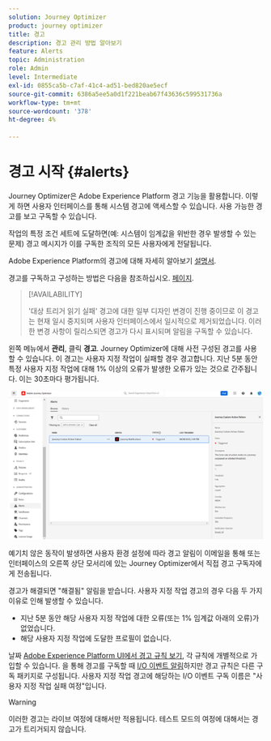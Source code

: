 ```yaml
---
solution: Journey Optimizer
product: journey optimizer
title: 경고
description: 경고 관리 방법 알아보기
feature: Alerts
topic: Administration
role: Admin
level: Intermediate
exl-id: 0855ca5b-c7af-41c4-ad51-bed820ae5ecf
source-git-commit: 6386a5ee5a0d1f221beab67f43636c599531736a
workflow-type: tm+mt
source-wordcount: '378'
ht-degree: 4%

---
```


# 경고 시작 {#alerts}

Journey Optimizer은 Adobe Experience Platform 경고 기능을 활용합니다. 이렇게 하면 사용자 인터페이스를 통해 시스템 경고에 액세스할 수 있습니다. 사용 가능한 경고를 보고 구독할 수 있습니다.

작업의 특정 조건 세트에 도달하면(예: 시스템이 임계값을 위반한 경우 발생할 수 있는 문제) 경고 메시지가 이를 구독한 조직의 모든 사용자에게 전달됩니다.

<!--These messages can repeat over a pre-defined time interval until the alert has been resolved.-->

Adobe Experience Platform의 경고에 대해 자세히 알아보기 [설명서](https://experienceleague.adobe.com/docs/experience-platform/observability/alerts/overview.html?lang=ko).

경고를 구독하고 구성하는 방법은 다음을 참조하십시오. [페이지](https://experienceleague.adobe.com/docs/experience-platform/observability/alerts/ui.html).

>[!AVAILABILITY]
>
>&#39;대상 트리거 읽기 실패&#39; 경고에 대한 일부 디자인 변경이 진행 중이므로 이 경고는 현재 일시 중지되며 사용자 인터페이스에서 일시적으로 제거되었습니다. 이러한 변경 사항이 릴리스되면 경고가 다시 표시되며 알림을 구독할 수 있습니다.

왼쪽 메뉴에서 **관리**, 클릭 **경고**. Journey Optimizer에 대해 사전 구성된 경고를 사용할 수 있습니다. 이 경고는 사용자 지정 작업이 실패할 경우 경고합니다. 지난 5분 동안 특정 사용자 지정 작업에 대해 1% 이상의 오류가 발생한 오류가 있는 것으로 간주됩니다. 이는 30초마다 평가됩니다.

![](assets/alerts-custom-action.png)


<!--A pre-configured alert for Journey Optimizer is available. This alert will warn you if a read segment node has not processed any profile during the defined time frame.

![](assets/alerts1.png)-->

예기치 않은 동작이 발생하면 사용자 환경 설정에 따라 경고 알림이 이메일을 통해 또는 인터페이스의 오른쪽 상단 모서리에 있는 Journey Optimizer에서 직접 경고 구독자에게 전송됩니다.

경고가 해결되면 &quot;해결됨&quot; 알림을 받습니다. 사용자 지정 작업 경고의 경우 다음 두 가지 이유로 인해 발생할 수 있습니다.
* 지난 5분 동안 해당 사용자 지정 작업에 대한 오류(또는 1% 임계값 아래의 오류)가 없었습니다.
* 해당 사용자 지정 작업에 도달한 프로필이 없습니다.

날짜 [Adobe Experience Platform UI에서 경고 규칙 보기](https://experienceleague.adobe.com/docs/experience-platform/observability/alerts/ui.html), 각 규칙에 개별적으로 가입할 수 있습니다. 을 통해 경고를 구독할 때 [I/O 이벤트 알림](https://experienceleague.adobe.com/docs/experience-platform/observability/alerts/subscribe.html)하지만 경고 규칙은 다른 구독 패키지로 구성됩니다. 사용자 지정 작업 경고에 해당하는 I/O 이벤트 구독 이름은 &quot;사용자 지정 작업 실패 여정&quot;입니다.

<!--The I/O event subscription name corresponding to the Read segment alert is: "Journey read segment Delays, Failures and Errors".-->

>[!WARNING]
>
>이러한 경고는 라이브 여정에 대해서만 적용됩니다. 테스트 모드의 여정에 대해서는 경고가 트리거되지 않습니다.


